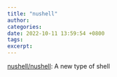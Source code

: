 ```yaml
---
title: "nushell"
author: 
categories: 
date: 2022-10-11 13:59:54 +0800
tags: 
excerpt: 
---
```





[nushell/nushell](https://github.com/nushell/nushell): A new type of shell










